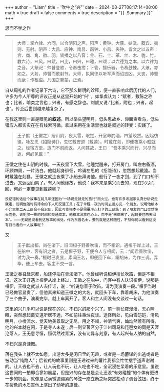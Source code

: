 +++
author = "Liam"
title = '吹牛之“兴”'
date = 2024-08-27T08:17:14+08:00
math = true 
draft = false
comments = true
description = "{{ .Summary }}"
+++

思而不学之作

---

> 大师：掌六律、六同，以合阴阳之声。阳声：黄钟、大蔟、姑洗、蕤宾、夷则、无射。阴声：大吕、应钟、南吕、函钟、小吕、夹钟。皆文之以五声：宫、商、角、徵、羽。皆播之以八音：金、石、土、革、丝、木、匏、竹。教六诗，曰风，曰赋，曰比，曰兴，曰雅，曰颂；以六德为之本，以六律为之音。大祭祀：帅瞽登歌，令奏击拊；下管，播乐器，令奏鼓朄。大飨，亦如之。大射，帅瞽而歌射节。大师，执同律以听军声而诏吉凶。大丧，帅瞽而廞；作柩谥。凡国之瞽蒙，正焉。

自从周礼的作者记录下六诗，它不那么鲜明的诠释，便一直影响此后历代的人们，许多为今人所尊的评议正是从这里开始的“兴''。如挚虞认为：“赋者，敷陈之称也；比者，喻类之言也；兴者，有感之辞也。刘勰又说:“比者，附也；兴者，起也”。传至后世则越来越复杂了。

在我这里则一直是眼见的**叙述**。所以举头望明月，低头思故乡、仰面贪看鸟，低头错应人都实实在在有线索可循。拿过来用在生活里也就是叙述的转变：实践了。

> 王子猷（王徽之）居山阴，夜大雪，眠觉，开室命酌酒，四望皎然。因起彷徨。咏左思《招隐诗]》，忽忆戴安道（戴逵）。时戴在剡，即便夜乘小船就之。经宿方至，造门不前而返。人问其故，王曰：“吾本乘兴而行，兴尽而返，何必见戴！”

王徽之住在山阴的时候，一天夜里下大雪，他睡觉醒来，打开房门，叫左右备酒，环顾四周，一片洁白。他就起身徘徊，吟诵左思的《招隐诗》，忽然想起戴逵。当时戴逵在剡县，王徽之就连夜乘了小船去拜访他。船行了一夜才到，到了门口却不进去，又返回山阴了。有人问他缘故，他说：我本来是乘兴而去的，现在兴尽而回，何必一定要见到戴逵呢？

<small>没记错的话这个故事在前几年还因为“一场说走就走的旅行"而火过，也有许多考据家认真分析说走就走，说明他随时有待命的下人和交通工具；花了单程一夜的时间去远方见一个朋友，说明他根本不介意第二天上班会不会迟到，因此可能根本不是需要准点打卡的工薪族；到了朋友的门口突然掉头而去，说明那一夜的时间和交通成本，他根本没放在心上，而不是“来都来了，起码要住两天回本”。——无疑是没看到这故事的出处。作为东晋名士，要的就是这种随性，不然你何以看到这没有目击者的一人故事呢？</small>

又

>王子猷出都，尚在渚下。旧闻桓子野善吹笛，而不相识。遇桓于岸上过，王在船中，客有识之者，云是桓子野，王便令人与相闻，云：“闻君善吹笛，试为我一奏。”桓时已贵显，素闻王名，即便回下车，踞胡床，为作三调。弄毕，便上车去。客主不交一言。

王徽之奉召赴京都，船还停泊在青溪渚下。他曾经听说桓伊擅长吹笛，但是不相识。这次正好遇上桓伊从岸上经过，王徽之在船中，门客中有人认识桓伊，说那是桓伊，王徽之就派人去传话，说：“听说您善于吹笛，请为我演奏一段。”桓伊当时已经做官显贵了，但他素来知道王徽之的大名，就回头下车，靠着胡床，为他演奏了三个曲子，演奏完毕，就上车离开了。客人和主人间没有交谈过一句话。

这里的兴几乎可以说是现在的兴，不扫兴的那个兴了。前一则长夜漫漫，无心睡眠，突然想起戴安道所居不远，不如前往秉烛夜谈。途径所处，见白雪皑皑，清风明月，小桥流水，觉天地美景取之无尽，用之不竭，神清气爽，灿灿然若有所得，他的兴本就在闲，于是寻人未遂；后一则显著区分于江州司马和琵琶女的同是天涯沦落人，王无意寻恒，恒偶然过青溪，没有诧异与刻意，有人起兴有人纳的自然。

不扫兴是真慷慨。

落在我头上就不太如愿。出游大多是闲日里的无趣，或者是一场蓄谋的出逃或者是被动当“纯路人”；后者式的故事里则是王递过来的薯片我都会忙忙摆手道声谢谢的。让人去也不去，让人玩也不玩，让人吃也不吃，全沉浸在呆着的乐意里。虽说这世间的一拍即合寥如晨星，但是兴的存在总是会让还没“有效碰撞”的个体有更进一步的机会。就像是沾满锈迹绷紧的琴弦一崩立断之际突然松动了调音弦钮，终于在疲惫的木质吉他上演出了动听的旋律。

